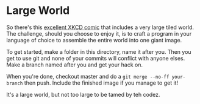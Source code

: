Large World
===========

So there's this [excellent XKCD comic](http://www.xkcd.com/1110/) that includes
a very large tiled world. The challenge, should you choose to enjoy it, is to
craft a program in your language of choice to assemble the entire world into
one giant image.

To get started, make a folder in this directory, name it after you. Then you
get to use git and none of your commits will conflict with anyone elses.
Make a branch named after you and get your hack on.

When you're done, checkout master and do a `git merge --no-ff your-branch` then push.
Include the finished image if you manage to get it!

It's a large world, but not too large to be tamed by teh codez.

